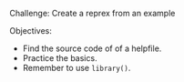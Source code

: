 Challenge: Create a reprex from an example

Objectives:

* Find the source code of of a helpfile.
* Practice the basics.
* Remember to use `library()`.
